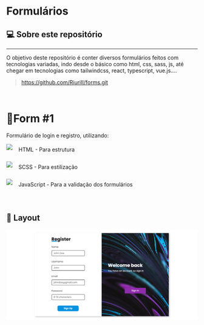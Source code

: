 # Formulários

## :computer: Sobre este repositório
------
O objetivo deste repositório é conter diversos formulários feitos com tecnologias variadas, indo desde o básico como html, css, sass, js, até chegar em tecnologias como tailwindcss, react, typescript, vue.js....


> https://github.com/RiuriII/forms.git  

&nbsp; 

# :triangular_flag_on_post:Form  #1

Formulário de login e registro, utilizando:
&nbsp; 
 <div style="display:flex; align-items:center;gap:1rem;margin-bottom:1rem;"><img height="30" src="https://user-images.githubusercontent.com/25181517/192158954-f88b5814-d510-4564-b285-dff7d6400dad.png"/> HTML - Para estrutura</div>

 <div style="display:flex; align-items:center;gap:1rem;margin-bottom:1rem;"><img height="30" src="https://user-images.githubusercontent.com/25181517/192158956-48192682-23d5-4bfc-9dfb-6511ade346bc.png"/> SCSS - Para estilização</div>

 <div style="display:flex; align-items:center;gap:1rem;"><img height="30" src="https://user-images.githubusercontent.com/25181517/117447155-6a868a00-af3d-11eb-9cfe-245df15c9f3f.png"/> JavaScript - Para a validação dos formulários</div>

&nbsp; 
## :art: Layout

![Layout do formulário](./layout-images/form1-layout.png)
&nbsp; 
